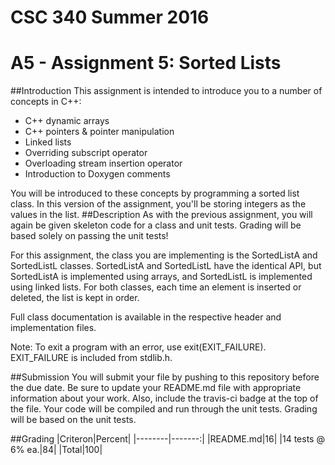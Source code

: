 # CSC 340 Summer 2016 
# A5 - Assignment 5: Sorted Lists
##Introduction
This assignment is intended to introduce you to a number of concepts in C++:
* C++ dynamic arrays
* C++ pointers & pointer manipulation
* Linked lists
* Overriding subscript operator
* Overloading stream insertion operator
* Introduction to Doxygen comments

You will be introduced to these concepts by programming a sorted list class.  In this version of the assignment, you'll be storing integers as the values in the list.
##Description
As with the previous assignment, you will again be given skeleton code for a class and unit tests.  Grading will be based solely on passing the unit tests!  

For this assignment, the class you are implementing is the SortedListA and SortedListL classes.  SortedListA and SortedListL have the identical API, but SortedListA is implemented using arrays, and SortedListL is implemented using linked lists.  For both classes, each time an element is inserted or deleted, the list is kept in order.

Full class documentation is available in the respective header and implementation files.

Note:  To exit a program with an error, use exit(EXIT_FAILURE).  EXIT_FAILURE is included from stdlib.h.
 
##Submission
You will submit your file by pushing to this repository before the due date.  Be sure to update your README.md file with appropriate information about your work.  Also, include the travis-ci badge at the top of the file.  Your code will be compiled and run through the unit tests.  Grading will be based on the unit tests.

##Grading
|Criteron|Percent|
|--------|-------:|
|README.md|16|
|14 tests @ 6% ea.|84|
|Total|100|